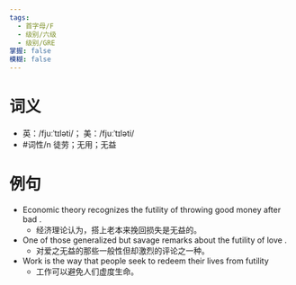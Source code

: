 ```yaml
---
tags:
  - 首字母/F
  - 级别/六级
  - 级别/GRE
掌握: false
模糊: false
---
```

# 词义
- 英：/fjuːˈtɪləti/； 美：/fjuːˈtɪləti/
- #词性/n  徒劳；无用；无益
# 例句
- Economic theory recognizes the futility of throwing good money after bad .
	- 经济理论认为，搭上老本来挽回损失是无益的。
- One of those generalized but savage remarks about the futility of love .
	- 对爱之无益的那些一般性但却激烈的评论之一种。
- Work is the way that people seek to redeem their lives from futility
	- 工作可以避免人们虚度生命。

